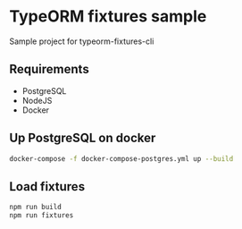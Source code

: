# TypeORM fixtures sample
Sample project for typeorm-fixtures-cli

## Requirements 
 - PostgreSQL
 - NodeJS
 - Docker
 
## Up PostgreSQL on docker 
 
```bash
docker-compose -f docker-compose-postgres.yml up --build
```

## Load fixtures
```bash
npm run build
npm run fixtures

```
